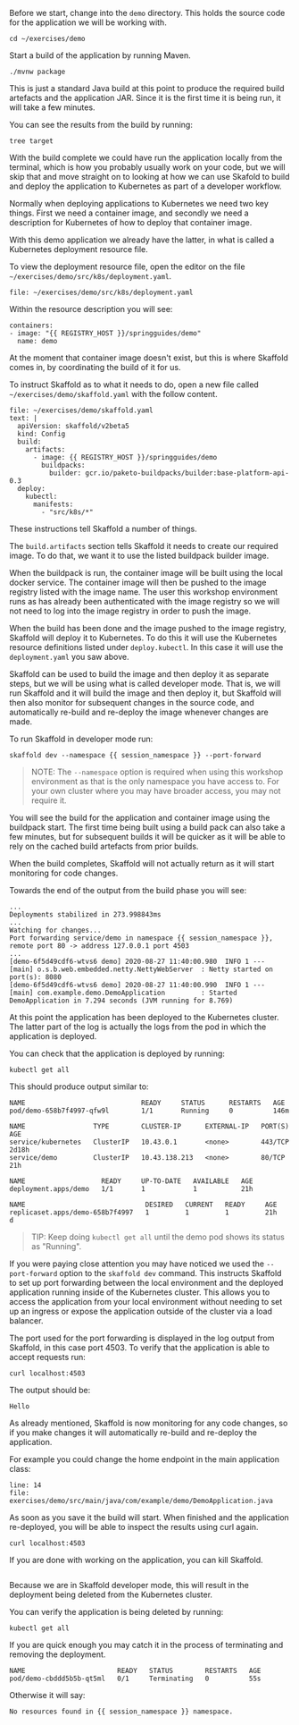 Before we start, change into the `demo` directory. This holds the source code for the application we will be working with.

```execute
cd ~/exercises/demo
```

Start a build of the application by running Maven.

```execute
./mvnw package
```

This is just a standard Java build at this point to produce the required build artefacts and the application JAR. Since it is the first time it is being run, it will take a few minutes.

You can see the results from the build by running:

```execute
tree target
```

With the build complete we could have run the application locally from the terminal, which is how you probably usually work on your code, but we will skip that and move straight on to looking at how we can use Skafold to build and deploy the application to Kubernetes as part of a developer workflow.

Normally when deploying applications to Kubernetes we need two key things. First we need a container image, and secondly we need a description for Kubernetes of how to deploy that container image.

With this demo application we already have the latter, in what is called a Kubernetes deployment resource file.

To view the deployment resource file, open the editor on the file `~/exercises/demo/src/k8s/deployment.yaml`.

```editor:open-file
file: ~/exercises/demo/src/k8s/deployment.yaml
```

Within the resource description you will see:

```
containers:
- image: "{{ REGISTRY_HOST }}/springguides/demo"
  name: demo
```

At the moment that container image doesn't exist, but this is where Skaffold comes in, by coordinating the build of it for us.

To instruct Skaffold as to what it needs to do, open a new file called `~/exercises/demo/skaffold.yaml` with the follow content.

```editor:append-lines-to-file
file: ~/exercises/demo/skaffold.yaml
text: |
  apiVersion: skaffold/v2beta5
  kind: Config
  build:
    artifacts:
      - image: {{ REGISTRY_HOST }}/springguides/demo
        buildpacks:
          builder: gcr.io/paketo-buildpacks/builder:base-platform-api-0.3
  deploy:
    kubectl:
      manifests:
        - "src/k8s/*"
```

These instructions tell Skaffold a number of things.

The `build.artifacts` section tells Skaffold it needs to create our required image. To do that, we want it to use the listed buildpack builder image.

When the buildpack is run, the container image will be built using the local docker service. The container image will then be pushed to the image registry listed with the image name. The user this workshop environment runs as has already been authenticated with the image registry so we will not need to log into the image registry in order to push the image.

When the build has been done and the image pushed to the image registry, Skaffold will deploy it to Kubernetes. To do this it will use the Kubernetes resource definitions listed under `deploy.kubectl`. In this case it will use the `deployment.yaml` you saw above.

Skaffold can be used to build the image and then deploy it as separate steps, but we will be using what is called developer mode. That is, we will run Skaffold and it will build the image and then deploy it, but Skaffold will then also monitor for subsequent changes in the source code, and automatically re-build and re-deploy the image whenever changes are made.

To run Skaffold in developer mode run:

```execute
skaffold dev --namespace {{ session_namespace }} --port-forward
```

> NOTE: The `--namespace` option is required when using this workshop environment as that is the only namespace you have access to. For your own cluster where you may have broader access, you may not require it.

You will see the build for the application and container image using the buildpack start. The first time being built using a build pack can also take a few minutes, but for subsequent builds it will be quicker as it will be able to rely on the cached build artefacts from prior builds.

When the build completes, Skaffold will not actually return as it will start monitoring for code changes.

Towards the end of the output from the build phase you will see:

```
...
Deployments stabilized in 273.998843ms
...
Watching for changes...
Port forwarding service/demo in namespace {{ session_namespace }}, remote port 80 -> address 127.0.0.1 port 4503
...
[demo-6f5d49cdf6-wtvs6 demo] 2020-08-27 11:40:00.980  INFO 1 --- [main] o.s.b.web.embedded.netty.NettyWebServer  : Netty started on port(s): 8080
[demo-6f5d49cdf6-wtvs6 demo] 2020-08-27 11:40:00.990  INFO 1 --- [main] com.example.demo.DemoApplication         : Started DemoApplication in 7.294 seconds (JVM running for 8.769)
```

At this point the application has been deployed to the Kubernetes cluster. The latter part of the log is actually the logs from the pod in which the application is deployed.

You can check that the application is deployed by running:

```execute-2
kubectl get all
```

This should produce output similar to:

```
NAME                             READY     STATUS      RESTARTS   AGE
pod/demo-658b7f4997-qfw9l        1/1       Running     0          146m

NAME                 TYPE        CLUSTER-IP      EXTERNAL-IP   PORT(S)    AGE
service/kubernetes   ClusterIP   10.43.0.1       <none>        443/TCP    2d18h
service/demo         ClusterIP   10.43.138.213   <none>        80/TCP   21h

NAME                   READY     UP-TO-DATE   AVAILABLE   AGE
deployment.apps/demo   1/1       1            1           21h

NAME                              DESIRED   CURRENT   READY     AGE
replicaset.apps/demo-658b7f4997   1         1         1         21h
d
```

> TIP: Keep doing `kubectl get all` until the demo pod shows its status as "Running".

If you were paying close attention you may have noticed we used the `--port-forward` option to the `skaffold dev` command. This instructs Skaffold to set up port forwarding between the local environment and the deployed application running inside of the Kubernetes cluster. This allows you to access the application from your local environment without needing to set up an ingress or expose the application outside of the cluster via a load balancer.

The port used for the port forwarding is displayed in the log output from Skaffold, in this case port 4503. To verify that the application is able to accept requests run:

```execute-2
curl localhost:4503
```

The output should be:

```
Hello
```

As already mentioned, Skaffold is now monitoring for any code changes, so if you make changes it will automatically re-build and re-deploy the application.

For example you could change the home endpoint in the main application class:

```editor:open-file
line: 14
file: exercises/demo/src/main/java/com/example/demo/DemoApplication.java
```

As soon as you save it the build will start. When finished and the application re-deployed, you will be able to inspect the results using curl again.

```execute
curl localhost:4503
```

If you are done with working on the application, you can kill Skaffold.

```terminal:interrupt
```

Because we are in Skaffold developer mode, this will result in the deployment being deleted from the Kubernetes cluster.

You can verify the application is being deleted by running:

```execute
kubectl get all
```

If you are quick enough you may catch it in the process of terminating and removing the deployment.

```
NAME                       READY   STATUS        RESTARTS   AGE
pod/demo-cbddd5b5b-qt5ml   0/1     Terminating   0          55s
```

Otherwise it will say:

```
No resources found in {{ session_namespace }} namespace.
```
